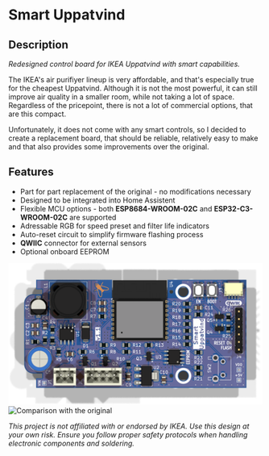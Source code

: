 Smart Uppatvind
===================

## Description

*Redesigned control board for IKEA Uppatvind with smart capabilities.*

The IKEA's air purifiyer lineup is very affordable, and that's especially true for the cheapest Uppatvind. Although it is not the most powerful, it can still improve air quality in a smaller room, while not taking a lot of space. Regardless of the pricepoint, there is not a lot of commercial options, that are this compact.

Unfortunately, it does not come with any smart controls, so I decided to create a replacement board, that should be reliable, relatively easy to make and that also provides some improvements over the original.

## Features

* Part for part replacement of the original - no modifications necessary
* Designed to be integrated into Home Assistent
* Flexible MCU options - both **ESP8684-WROOM-02C** and **ESP32-C3-WROOM-02C** are supported
* Adressable RGB for speed preset and filter life indicators
* Auto-reset circuit to simplify firmware flashing process
* **QWIIC** connector for external sensors
* Optional onboard EEPROM

![Front PCB view](img/render-front.png)
![Comparison with the original](img/real-front.png)

*This project is not affiliated with or endorsed by IKEA. Use this design at your own risk. Ensure you follow proper safety protocols when handling electronic components and soldering.*